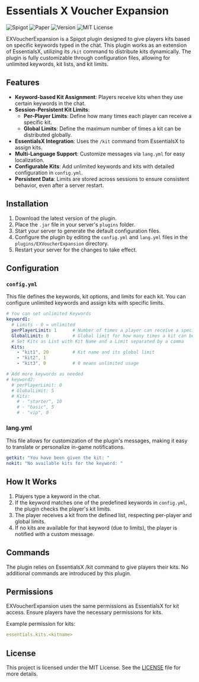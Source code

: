 # Essentials X Voucher Expansion
![Spigot](https://img.shields.io/badge/Spigot-1.20--1.21.1-yellow.svg)
![Paper](https://img.shields.io/badge/PaperMC-1.20--1.21.1-blue.svg)
![Version](https://img.shields.io/badge/Version-1.0-lightgray.svg)
![MIT License](https://img.shields.io/badge/License-MIT-green.svg)

EXVoucherExpansion is a Spigot plugin designed to give players kits based on specific keywords typed in the chat. This plugin works as an extension of EssentialsX, utilizing its `/kit` command to distribute kits dynamically. The plugin is fully customizable through configuration files, allowing for unlimited keywords, kit lists, and kit limits.

## Features

- **Keyword-based Kit Assignment**: Players receive kits when they use certain keywords in the chat.
- **Session-Persistent Kit Limits**:
  - **Per-Player Limits**: Define how many times each player can receive a specific kit.
  - **Global Limits**: Define the maximum number of times a kit can be distributed globally.
- **EssentialsX Integration**: Uses the `/kit` command from EssentialsX to assign kits.
- **Multi-Language Support**: Customize messages via `lang.yml` for easy localization.
- **Configurable Kits**: Add unlimited keywords and kits with detailed configuration in `config.yml`.
- **Persistent Data**: Limits are stored across sessions to ensure consistent behavior, even after a server restart.

## Installation

1. Download the latest version of the plugin.
2. Place the `.jar` file in your server's `plugins` folder.
3. Start your server to generate the default configuration files.
4. Configure the plugin by editing the `config.yml` and `lang.yml` files in the `plugins/EXVoucherExpansion` directory.
5. Restart your server for the changes to take effect.

## Configuration

### `config.yml`

This file defines the keywords, kit options, and limits for each kit. You can configure unlimited keywords and assign kits with specific limits.

```yaml
# You can set unlimited Keywords
keyword1:
  # Limits - 0 = unlimited
  perPlayerLimit: 1      # Number of times a player can receive a specific kit
  GlobalLimit: 0         # Global limit for how many times a kit can be distributed
  # Set Kits as List with Kit Name and a Limit separated by a comma
  Kits:
    - "kit1", 20         # Kit name and its global limit
    - "kit2", 1
    - "kit3", 0          # 0 means unlimited usage

# Add more keywords as needed
# keyword2:
  # perPlayerLimit: 0
  # GlobalLimit: 5
  # Kits:
    # - "starter", 10
    # - "basic", 5
    # - "vip", 0
````
### lang.yml
This file allows for customization of the plugin's messages, making it easy to translate or personalize in-game notifications.

```yaml
getkit: "You have been given the kit: "
nokit: "No available kits for the keyword: "
````
## How It Works
1. Players type a keyword in the chat.
2. If the keyword matches one of the predefined keywords in `config.yml`, the plugin checks the player's kit limits.
3. The player receives a kit from the defined list, respecting per-player and global limits.
4. If no kits are available for that keyword (due to limits), the player is notified with a custom message.

## Commands
The plugin relies on EssentialsX /kit command to give players their kits. No additional commands are introduced by this plugin.

## Permissions
EXVoucherExpansion uses the same permissions as EssentialsX for kit access. Ensure players have the necessary permissions for kits.

Example permission for kits:

```yaml
essentials.kits.<kitname>
````

## License
This project is licensed under the MIT License. See the [LICENSE](LICENSE) file for more details.
